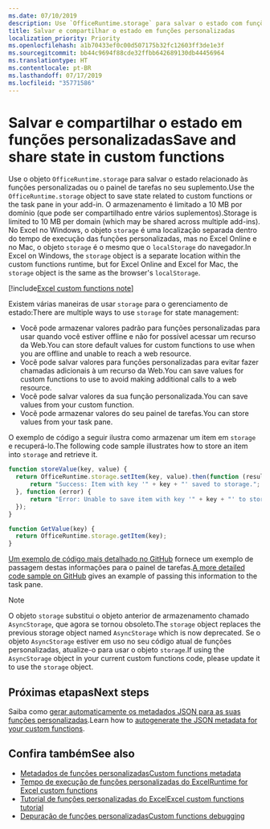 ```yaml
---
ms.date: 07/10/2019
description: Use `OfficeRuntime.storage` para salvar o estado com funções personalizadas.
title: Salvar e compartilhar o estado em funções personalizadas
localization_priority: Priority
ms.openlocfilehash: a1b70433ef0c00d507175b32fc12603ff3de1e3f
ms.sourcegitcommit: bb44c9694f88cde32ffbb642689130db44456964
ms.translationtype: HT
ms.contentlocale: pt-BR
ms.lasthandoff: 07/17/2019
ms.locfileid: "35771586"
---
```

# <a name="save-and-share-state-in-custom-functions"></a><span data-ttu-id="2322c-103">Salvar e compartilhar o estado em funções personalizadas</span><span class="sxs-lookup"><span data-stu-id="2322c-103">Save and share state in custom functions</span></span>

<span data-ttu-id="2322c-104">Use o objeto `OfficeRuntime.storage` para salvar o estado relacionado às funções personalizadas ou o painel de tarefas no seu suplemento.</span><span class="sxs-lookup"><span data-stu-id="2322c-104">Use the `OfficeRuntime.storage` object to save state related to custom functions or the task pane in your add-in.</span></span> <span data-ttu-id="2322c-105">O armazenamento é limitado a 10 MB por domínio (que pode ser compartilhado entre vários suplementos).</span><span class="sxs-lookup"><span data-stu-id="2322c-105">Storage is limited to 10 MB per domain (which may be shared across multiple add-ins).</span></span> <span data-ttu-id="2322c-106">No Excel no Windows, o objeto `storage` é uma localização separada dentro do tempo de execução das funções personalizadas, mas no Excel Online e no Mac, o objeto `storage` é o mesmo que o `localStorage` do navegador.</span><span class="sxs-lookup"><span data-stu-id="2322c-106">In Excel on Windows, the `storage` object is a separate location within the custom functions runtime, but for Excel Online and Excel for Mac, the `storage` object is the same as the browser's `localStorage`.</span></span>

[!include[Excel custom functions note](../includes/excel-custom-functions-note.md)]

<span data-ttu-id="2322c-107">Existem várias maneiras de usar `storage` para o gerenciamento de estado:</span><span class="sxs-lookup"><span data-stu-id="2322c-107">There are multiple ways to use `storage` for state management:</span></span>

- <span data-ttu-id="2322c-108">Você pode armazenar valores padrão para funções personalizadas para usar quando você estiver offline e não for possível acessar um recurso da Web.</span><span class="sxs-lookup"><span data-stu-id="2322c-108">You can store default values for custom functions to use when you are offline and unable to reach a web resource.</span></span>
- <span data-ttu-id="2322c-109">Você pode salvar valores para funções personalizadas para evitar fazer chamadas adicionais à um recurso da Web.</span><span class="sxs-lookup"><span data-stu-id="2322c-109">You can save values for custom functions to use to avoid making additional calls to a web resource.</span></span>
- <span data-ttu-id="2322c-110">Você pode salvar valores da sua função personalizada.</span><span class="sxs-lookup"><span data-stu-id="2322c-110">You can save values from your custom function.</span></span>
- <span data-ttu-id="2322c-111">Você pode armazenar valores do seu painel de tarefas.</span><span class="sxs-lookup"><span data-stu-id="2322c-111">You can store values from your task pane.</span></span>

<span data-ttu-id="2322c-112">O exemplo de código a seguir ilustra como armazenar um item em `storage` e recuperá-lo.</span><span class="sxs-lookup"><span data-stu-id="2322c-112">The following code sample illustrates how to store an item into `storage` and retrieve it.</span></span>

```js
function storeValue(key, value) {
  return OfficeRuntime.storage.setItem(key, value).then(function (result) {
      return "Success: Item with key '" + key + "' saved to storage.";
  }, function (error) {
      return "Error: Unable to save item with key '" + key + "' to storage. " + error;
  });
}

function GetValue(key) {
  return OfficeRuntime.storage.getItem(key);
}
```

<span data-ttu-id="2322c-113">[Um exemplo de código mais detalhado no GitHub](https://github.com/OfficeDev/PnP-OfficeAddins/tree/master/Excel-custom-functions/AsyncStorage) fornece um exemplo de passagem destas informações para o painel de tarefas.</span><span class="sxs-lookup"><span data-stu-id="2322c-113">[A more detailed code sample on GitHub](https://github.com/OfficeDev/PnP-OfficeAddins/tree/master/Excel-custom-functions/AsyncStorage) gives an example of passing this information to the task pane.</span></span>

>[!NOTE]
> <span data-ttu-id="2322c-114">O objeto `storage` substitui o objeto anterior de armazenamento chamado `AsyncStorage`, que agora se tornou obsoleto.</span><span class="sxs-lookup"><span data-stu-id="2322c-114">The `storage` object replaces the previous storage object named `AsyncStorage` which is now deprecated.</span></span> <span data-ttu-id="2322c-115">Se o objeto `AsyncStorage` estiver em uso no seu código atual de funções personalizadas, atualize-o para usar o objeto `storage`.</span><span class="sxs-lookup"><span data-stu-id="2322c-115">If using the `AsyncStorage` object in your current custom functions code, please update it to use the `storage` object.</span></span>

## <a name="next-steps"></a><span data-ttu-id="2322c-116">Próximas etapas</span><span class="sxs-lookup"><span data-stu-id="2322c-116">Next steps</span></span>
<span data-ttu-id="2322c-117">Saiba como [gerar automaticamente os metadados JSON para as suas funções personalizadas](custom-functions-json-autogeneration.md).</span><span class="sxs-lookup"><span data-stu-id="2322c-117">Learn how to [autogenerate the JSON metadata for your custom functions](custom-functions-json-autogeneration.md).</span></span> 

## <a name="see-also"></a><span data-ttu-id="2322c-118">Confira também</span><span class="sxs-lookup"><span data-stu-id="2322c-118">See also</span></span>

* [<span data-ttu-id="2322c-119">Metadados de funções personalizadas</span><span class="sxs-lookup"><span data-stu-id="2322c-119">Custom functions metadata</span></span>](custom-functions-json.md)
* [<span data-ttu-id="2322c-120">Tempo de execução de funções personalizadas do Excel</span><span class="sxs-lookup"><span data-stu-id="2322c-120">Runtime for Excel custom functions</span></span>](custom-functions-runtime.md)
* [<span data-ttu-id="2322c-121">Tutorial de funções personalizadas do Excel</span><span class="sxs-lookup"><span data-stu-id="2322c-121">Excel custom functions tutorial</span></span>](../tutorials/excel-tutorial-create-custom-functions.md)
* [<span data-ttu-id="2322c-122">Depuração de funções personalizadas</span><span class="sxs-lookup"><span data-stu-id="2322c-122">Custom functions debugging</span></span>](custom-functions-debugging.md)
